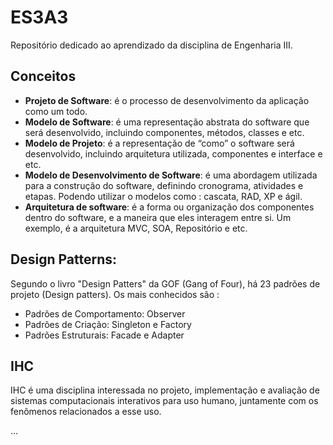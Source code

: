 # ES3A3 
Repositório dedicado ao aprendizado da disciplina de Engenharia III. 

<h2>Conceitos</h2>

* <strong>Projeto de Software</strong>: é o processo de desenvolvimento da aplicação como um todo.
* <strong>Modelo de Software</strong>: é uma representação abstrata do software que será desenvolvido,  incluindo componentes, métodos, classes e etc.
* <strong>Modelo de Projeto</strong>: é a representação de “como” o software será desenvolvido, incluindo arquitetura utilizada, componentes e interface e etc. 
* <strong>Modelo de Desenvolvimento de Software</strong>: é uma abordagem utilizada para a construção do software, definindo cronograma, atividades e etapas. Podendo utilizar o modelos como : cascata, RAD, XP e ágil. 
* <strong>Arquitetura de software</strong>: é a forma ou organização dos componentes dentro do software, e a maneira que eles interagem entre si. Um exemplo, é a arquitetura MVC, SOA, Repositório e etc.

<Strong><h2>Design Patterns:</h2></strong> 

Segundo o livro "Design Patters" da GOF (Gang of Four), há 23 padrões de projeto (Design patters). Os mais conhecidos são :
- Padrões de Comportamento: Observer
- Padrões de Criação: Singleton e Factory
- Padrões Estruturais: Facade e Adapter

<strong><h2> IHC</h2></strong>
<p>IHC é uma disciplina interessada no projeto, implementação e avaliação de sistemas computacionais interativos para uso humano, juntamente com os fenômenos relacionados a esse uso.</p>

...
